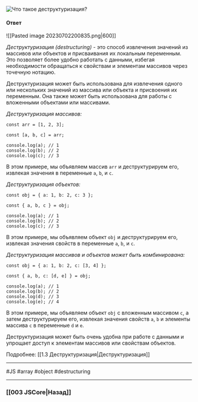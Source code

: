 ![Что такое деструктуризация?](https://youtu.be/w-vUj0gHGgg?t=241)

#### Ответ

![[Pasted image 20230702200835.png|600]]

*Деструктуризация (destructuring)* - это способ извлечения значений из массивов или объектов и присваивания их локальным переменным. Это позволяет более удобно работать с данными, избегая необходимости обращаться к свойствам и элементам массивов через точечную нотацию.

Деструктуризация может быть использована для извлечения одного или нескольких значений из массива или объекта и присвоения их переменным. Она также может быть использована для работы с вложенными объектами или массивами.

*Деструктуризация массивов:*

```
const arr = [1, 2, 3];

const [a, b, c] = arr;

console.log(a); // 1
console.log(b); // 2
console.log(c); // 3
```

В этом примере, мы объявляем массив `arr` и деструктурируем его, извлекая значения в переменные `a`, `b`, и `c`.

*Деструктуризация объектов:*

```
const obj = { a: 1, b: 2, c: 3 };

const { a, b, c } = obj;

console.log(a); // 1
console.log(b); // 2
console.log(c); // 3
```

В этом примере, мы объявляем объект `obj` и деструктурируем его, извлекая значения свойств в переменные `a`, `b`, и `c`.

*Деструктуризация массивов и объектов может быть комбинирована:*

```
const obj = { a: 1, b: 2, c: [3, 4] };

const { a, b, c: [d, e] } = obj;

console.log(a); // 1
console.log(b); // 2
console.log(d); // 3
console.log(e); // 4
```

В этом примере, мы объявляем объект `obj` с вложенным массивом `c`, а затем деструктурируем его, извлекая значения свойств `a`, `b` и элементы массива `c` в переменные `d` и `e`.

Деструктуризация может быть очень удобна при работе с данными и упрощает доступ к элементам массивов или свойствам объектов.

Подробнее: [[1.3 Деструктуризация|Деструктуризация]]

___
 #JS #array #object #destructuring

___

### [[003 JSCore|Назад]]